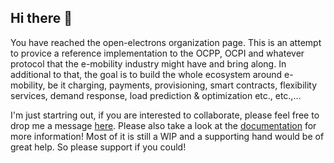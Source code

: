 ## Hi there 👋

You have reached the open-electrons organization page. This is an attempt to provice a reference implementation to the OCPP, OCPI and whatever protocol that the e-mobility industry might have and bring along. In additional to that, the goal is to build the whole ecosystem around e-mobility, be it charging, payments, provisioning, smart contracts, flexibility services, demand response, load prediction & optimization etc., etc.,...

I'm just startring out, if you are interested to collaborate, please feel free to drop me a message [here](https://github.com/orgs/open-electrons/discussions/1). Please also take a look at the [documentation](https://open-electrons.github.io/home/) for more information! Most of it is still a WIP and a supporting hand would be of great help. So please support if you could!

<!--

**Here are some ideas to get you started:**

🙋‍♀️ A short introduction - what is your organization all about?
🌈 Contribution guidelines - how can the community get involved?
👩‍💻 Useful resources - where can the community find your docs? Is there anything else the community should know?
🍿 Fun facts - what does your team eat for breakfast?
🧙 Remember, you can do mighty things with the power of [Markdown](https://docs.github.com/github/writing-on-github/getting-started-with-writing-and-formatting-on-github/basic-writing-and-formatting-syntax)
-->
